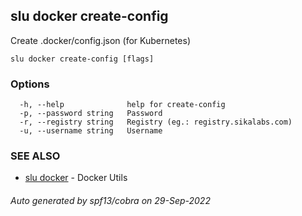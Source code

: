 ## slu docker create-config

Create .docker/config.json (for Kubernetes)

```
slu docker create-config [flags]
```

### Options

```
  -h, --help              help for create-config
  -p, --password string   Password
  -r, --registry string   Registry (eg.: registry.sikalabs.com)
  -u, --username string   Username
```

### SEE ALSO

* [slu docker](slu_docker.md)	 - Docker Utils

###### Auto generated by spf13/cobra on 29-Sep-2022
